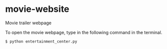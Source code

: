 # movie-website
Movie trailer webpage

To open the movie webpage, type in the following command in the terminal.

```
$ python entertainment_center.py
```
